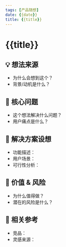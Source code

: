 ```yaml
---
tags: [产品随想]
date: {{date}}
title: {{title}}
---
```


# {{title}}

## 💡 想法来源
- 为什么会想到这个？
- 背景/动机是什么？

## 📌 核心问题
- 这个想法解决什么问题？
- 用户痛点是什么？

## 🧠 解决方案设想
- 功能描述：
- 用户场景：
- 可行性分析：

## 🚀 价值 & 风险
- 为什么值得做？
- 潜在的风险是什么？

## 🔗 相关参考
- 竞品：
- 灵感来源：